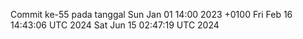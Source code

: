 Commit ke-55 pada tanggal Sun Jan 01 14:00 2023 +0100
Fri Feb 16 14:43:06 UTC 2024
Sat Jun 15 02:47:19 UTC 2024
